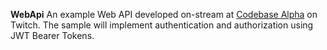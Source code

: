 **WebApi**
An example Web API developed on-stream at [Codebase Alpha](https://twitch.tv/codebasealpha) on Twitch. The sample will implement authentication and authorization using JWT Bearer Tokens.

